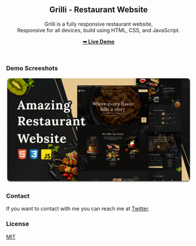 <div align="center">
  <br />
  <br />

  <h2 align="center">Grilli - Restaurant Website</h2>

  Grilli is a fully responsive restaurant website, <br />Responsive for all devices, build using HTML, CSS, and JavaScript.

  <a href="https://codewithsadee.github.io/grilli/"><strong>➥ Live Demo</strong></a>

</div>
<br />

### Demo Screeshots

![Grilli Desktop Demo](./readme-images/desktop.png "Desktop Demo")

### Contact

If you want to contact with me you can reach me at [Twitter](https://twitter.com/IanMelw).

### License

[MIT](https://choosealicense.com/licenses/mit/)
